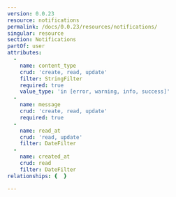 ```yaml
---
version: 0.0.23
resource: notifications
permalink: /docs/0.0.23/resources/notifications/
singular: resource
section: Notifications
partOf: user
attributes:
  -
    name: content_type
    crud: 'create, read, update'
    filter: StringFilter
    required: true
    value_type: 'in [error, warning, info, success]'
  -
    name: message
    crud: 'create, read, update'
    required: true
  -
    name: read_at
    crud: 'read, update'
    filter: DateFilter
  -
    name: created_at
    crud: read
    filter: DateFilter
relationships: {  }

---
```

